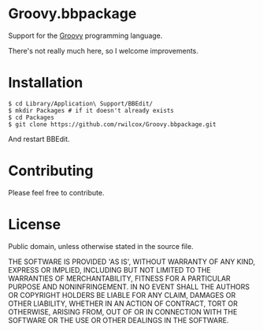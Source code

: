 # Groovy.bbpackage

Support for the [Groovy](http://www.groovy-lang.org/) programming language.

There's not really much here, so I welcome improvements.

# Installation

```
$ cd Library/Application\ Support/BBEdit/
$ mkdir Packages # if it doesn't already exists
$ cd Packages
$ git clone https://github.com/rwilcox/Groovy.bbpackage.git
```

And restart BBEdit.

# Contributing

Please feel free to contribute.

# License

Public domain, unless otherwise stated in the source file.

THE SOFTWARE IS PROVIDED 'AS IS', WITHOUT WARRANTY OF ANY KIND, EXPRESS OR IMPLIED, INCLUDING BUT NOT LIMITED TO THE WARRANTIES OF MERCHANTABILITY, FITNESS FOR A PARTICULAR PURPOSE AND NONINFRINGEMENT. IN NO EVENT SHALL THE AUTHORS OR COPYRIGHT HOLDERS BE LIABLE FOR ANY CLAIM, DAMAGES OR OTHER LIABILITY, WHETHER IN AN ACTION OF CONTRACT, TORT OR OTHERWISE, ARISING FROM, OUT OF OR IN CONNECTION WITH THE SOFTWARE OR THE USE OR OTHER DEALINGS IN THE SOFTWARE.
